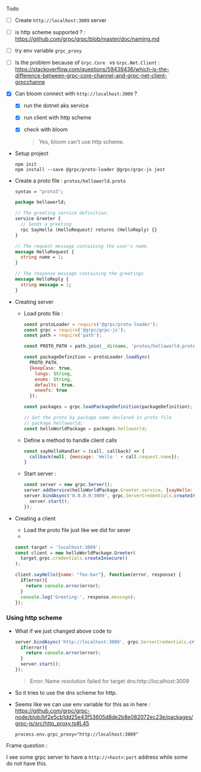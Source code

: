 Todo

- [ ] Create `http://localhost:3009` server

- [ ] is http scheme supported ? : https://github.com/grpc/grpc/blob/master/doc/naming.md

- [ ] try env variable `grpc_proxy`

- [ ] Is the problem because of `Grpc.Core ` vs `Grpc.Net.Client` : https://stackoverflow.com/questions/59439436/which-is-the-difference-between-grpc-core-channel-and-grpc-net-client-grpcchanne

- [x] Can bloom connect with `http://localhost:3009` ?

  - [x] run the dotnet aks service

  - [x] run client with http scheme

  - [x] check with bloom

    > Yes, bloom can't use http scheme.



- Setup project 

  ```
  npm init
  npm install --save @grpc/proto-loader @grpc/grpc-js jest
  ```

- Create a proto file : `protos/helloworld.proto`

  ```protobuf
  syntax = "proto3";
  
  package helloworld;
  
  // The greeting service definition.
  service Greeter {
    // Sends a greeting
    rpc SayHello (HelloRequest) returns (HelloReply) {}
  }
  
  // The request message containing the user's name.
  message HelloRequest {
    string name = 1;
  }
  
  // The response message containing the greetings
  message HelloReply {
    string message = 1;
  }
  ```



- Creating server 

  - Load proto file : 

    ```javascript
    const protoLoader = require('@grpc/proto-loader');
    const grpc = require('@grpc/grpc-js');
    const path = require('path');
    
    const PROTO_PATH = path.join(__dirname, 'protos/helloworld.proto');
    
    const packageDefinition = protoLoader.loadSync(
      PROTO_PATH,
      {keepCase: true,
        longs: String,
        enums: String,
        defaults: true,
        oneofs: true
      });
    
    const packages = grpc.loadPackageDefinition(packageDefinition);
    
    // Get the proto by package name declared in proto file
    // package helloworld;
    const helloWorldPackage = packages.helloworld;
    ```

  - Define a method to handle client calls  

    ```javascript
    const sayHelloHandler = (call, callback) => {
      callback(null, {message: 'Hello ' + call.request.name});
    }
    ```

  - Start server : 

    ```javascript
    const server = new grpc.Server();
    server.addService(helloWorldPackage.Greeter.service, {sayHello: sayHelloHandler});
    server.bindAsync('0.0.0.0:3009', grpc.ServerCredentials.createInsecure(), () => {
      server.start();
    });
    ```

- Creating a client

  - Load the proto file just like we did for sever
  - 

  ```javascript
  const target = 'localhost:3009';
  const client = new helloWorldPackage.Greeter(
    target,grpc.credentials.createInsecure()
  );
  
  client.sayHello({name: "foo-bar"}, function(error, response) {
    if(error){
      return console.error(error);
    }
    console.log('Greeting:', response.message);
  });
  ```

  

### Using http scheme

- What if we just changed above code to 

  ```javascript
  server.bindAsync('http://localhost:3009', grpc.ServerCredentials.createInsecure(), (error) => {
    if(error){
      return console.error(error);
    }
    server.start();
  });
  
  ```

  > Error: Name resolution failed for target dns:http://localhost:3009
  >

- So it tries to use the dns scheme for http. 

- Seems like we can use env variable for this as in here : https://github.com/grpc/grpc-node/blob/bf2e5cb1dd25e43f53605d8de2b8e082072ec23e/packages/grpc-js/src/http_proxy.ts#L45

  ```
  process.env.grpc_proxy="http://localhost:3009"
  ```

  



Frame question : 

I see some grpc server to have a `http://<host>:port` address while some do not have this.

